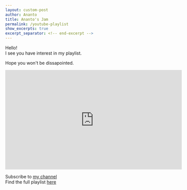 ```yaml
---
layout: custom-post
author: Ananto
title: Ananto's Jam
permalink: /youtube-playlist
show_excerpts: true
excerpt_separator: <!-- end-excerpt -->
---
```


Hello!  
I see you have interest in my playlist.  
<!-- end-excerpt -->
Hope you won't be dissapointed.  

<iframe width="560" height="315" src="https://www.youtube.com/embed/videoseries?list=PLEwzGLbD27m3eg0_FqSYEptp40S6uzwUo" frameborder="0" allow="accelerometer; autoplay; encrypted-media; gyroscope; picture-in-picture" allowfullscreen></iframe>  
  
Subscribe to [my channel](https://www.youtube.com/channel/UCDIqQtl5eWaLr-OdCJKCcCA?view_as=subscriber)  
Find the full playlist [here](https://www.youtube.com/playlist?list=PLEwzGLbD27m3eg0_FqSYEptp40S6uzwUo)  